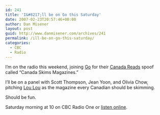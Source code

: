 ```yaml
---
id: 241
title: 'I&#8217;ll be on Go this Saturday'
date: 2007-02-23T20:57:46+00:00
author: Dan Misener
layout: post
guid: http://www.danmisener.com/archives/241
permalink: /ill-be-on-go-this-saturday/
categories:
  - CBC
  - Radio
---
```

I&#8217;m on the radio this weekend, joining [Go](http://www.cbc.ca/go) for their [Canada Reads](http://www.cbc.ca/canadareads) spoof called &#8220;Canada Skims Magazines.&#8221;

I&#8217;ll be on a panel with Scott Thompson, Jean Yoon, and Olivia Chow, pitching [Lou Lou](http://www.louloumagazine.com/) as the magazine every Canadian should be skimming.

Should be fun.

Saturday morning at 10 on CBC Radio One or [listen online](http://www.cbc.ca/listen/).